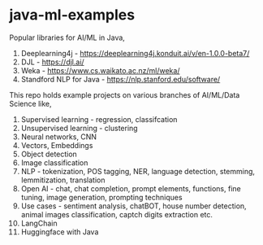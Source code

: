 # java-ml-examples

Popular libraries for AI/ML in Java,
1. Deeplearning4j - https://deeplearning4j.konduit.ai/v/en-1.0.0-beta7/
2. DJL - https://djl.ai/
3. Weka - https://www.cs.waikato.ac.nz/ml/weka/
4. Standford NLP for Java - https://nlp.stanford.edu/software/ 

This repo holds example projects on various branches of AI/ML/Data Science like,
1. Supervised learning - regression, classifcation
2. Unsupervised learning - clustering
3. Neural networks, CNN
4. Vectors, Embeddings
5. Object detection
6. Image classification
7. NLP - tokenization, POS tagging, NER, language detection, stemming, lemmitization, translation
8. Open AI - chat, chat completion, prompt elements, functions, fine tuning, image generation, prompting techniques
9. Use cases - sentiment analysis, chatBOT, house number detection, animal images classification, captch digits extraction etc.
10. LangChain
11. Huggingface with Java
